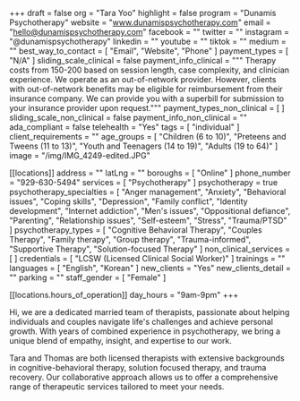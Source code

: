 +++
draft = false
org = "Tara Yoo"
highlight = false
program = "Dunamis Psychotherapy"
website = "www.dunamispsychotherapy.com"
email = "hello@dunamispsychotherapy.com"
facebook = ""
twitter = ""
instagram = "@dunamispsychotherapy"
linkedin = ""
youtube = ""
tiktok = ""
medium = ""
best_way_to_contact = [ "Email", "Website", "Phone" ]
payment_types = [ "N/A" ]
sliding_scale_clinical = false
payment_info_clinical = """
Therapy costs from 150-200 based on session length, case complexity, and clinician experience.
We operate as an out-of-network provider. However, clients with out-of-network benefits may be eligible for reimbursement from their insurance company. We can provide you with a superbill for submission to your insurance provider upon request."""
payment_types_non_clinical = [ ]
sliding_scale_non_clinical = false
payment_info_non_clinical = ""
ada_compliant = false
telehealth = "Yes"
tags = [ "individual" ]
client_requirements = ""
age_groups = [
  "Children (6 to 10)",
  "Preteens and Tweens (11 to 13)",
  "Youth and Teenagers (14 to 19)",
  "Adults (19 to 64)"
]
image = "/img/IMG_4249-edited.JPG"

[[locations]]
address = ""
latLng = ""
boroughs = [ "Online" ]
phone_number = "929-630-5494"
services = [ "Psychotherapy" ]
psychotherapy = true
psychotherapy_specialties = [
  "Anger management",
  "Anxiety",
  "Behavioral issues",
  "Coping skills",
  "Depression",
  "Family conflict",
  "Identity development",
  "Internet addiction",
  "Men's issues",
  "Oppositional defiance",
  "Parenting",
  "Relationship issues",
  "Self-esteem",
  "Stress",
  "Trauma/PTSD"
]
psychotherapy_types = [
  "Cognitive Behavioral Therapy",
  "Couples Therapy",
  "Family therapy",
  "Group therapy",
  "Trauma-informed",
  "Supportive Therapy",
  "Solution-focused Therapy"
]
non_clinical_services = [ ]
credentials = [ "LCSW (Licensed Clinical Social Worker)" ]
trainings = ""
languages = [ "English", "Korean" ]
new_clients = "Yes"
new_clients_detail = ""
parking = ""
staff_gender = [ "Female" ]

  [[locations.hours_of_operation]]
  day_hours = "9am-9pm"
+++

Hi, we are a dedicated married team of therapists, passionate about helping individuals and couples navigate life's challenges and achieve personal growth. With years of combined experience in psychotherapy, we bring a unique blend of empathy, insight, and expertise to our work.

Tara and Thomas are both licensed therapists with extensive backgrounds in cognitive-behavioral therapy, solution focused therapy, and trauma recovery. Our collaborative approach allows us to offer a comprehensive range of therapeutic services tailored to meet your needs.
